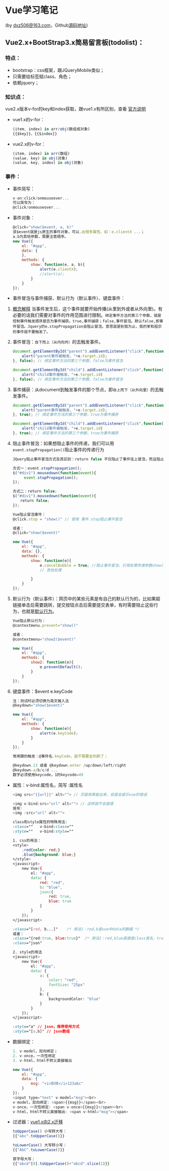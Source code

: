 # Vue学习笔记

(by <dxz506@163.com>，Github[源码地址](https://github.com/jimoguilai/vue-demo))

## Vue2.x+BootStrap3.x简易留言板(todolist)：

### 特点：

- bootstrap：css框架，跟JQueryMobile类似；
- 只需要给标签赋class、角色；
- 依赖jquery；

### 知识点：

vue2.x版本v-for的key和index获取，跟vue1.x有所区别，查看
[官方说明](https://cn.vuejs.org/v2/api/#v-for)

- vue1.x的v-for：
    ```javascript
    (item, index) in arr/obj(数组或对象)
    {{$key}}、{{$index}}
    ```

- vue2.x的v-for：
    ```js
    (item, index) in arr(数组)
    (value, key) in obj(对象)
    (value, key, index) in obj(对象)
    ```

### 事件：

- 事件简写：
    ```js
    v-on:click/onmouseover...
    可以简写为：
    @click/onmouseover...
    ```

- 事件对象：
    ```js
    @click="show($event, a, b)"
    该$event就是js原生的事件对象，可以.出很多属性，如：e.clientX ...；
    a,b为其他参数，需要注意顺序。
    new Vue({
        el: "#app",
        data: {
        },
        methods: {
            show: function(e, a, b){
                alert(e.clientX);
                //alert(a);
            }
        }
    });
    ```

- 事件冒泡与事件捕获、默认行为（默认事件）、键盘事件：

1. [概念解释](https://www.cnblogs.com/qq9694526/p/5653728.html) 当事件发生后，这个事件就要开始传播(从里到外或者从外向里)。有必要的话我们需要对事件的作用范围进行限制。`绑定事件方法的第三个参数，就是控制事件触发顺序是否为事件捕获。true,事件捕获；false,事件冒泡。默认false,即事件冒泡。Jquery的e.stopPropagation会阻止冒泡，意思就是到我为止，我的爹和祖宗的事件就不要触发了。`
2. 事件冒泡：`自下而上（从内向外）`的去触发事件。

    ```js
    document.getElementById("parent").addEventListener("click",function(e){
        alert("parent事件被触发，"+e.target.id);
    }, false); // 绑定事件方法的第三个参数，false为事件冒泡

    document.getElementById("child").addEventListener("click",function(e){
        alert("child事件被触发，"+e.target.id)
    }, false); // 绑定事件方法的第三个参数，false为事件冒泡
    ```
3. 事件捕获：从document到触发事件的那个节点，即`自上而下（从外向里）`的去触发事件。

    ```js
    document.getElementById("parent").addEventListener("click",function(e){
        alert("parent事件被触发，"+e.target.id);
    }, true); // 绑定事件方法的第三个参数，true为事件捕获

    document.getElementById("child").addEventListener("click",function(e){
        alert("child事件被触发，"+e.target.id)
    }, true); // 绑定事件方法的第三个参数，true为事件捕获
    ```
4. 阻止事件冒泡：如果想阻止事件的传递，我们可以用`event.stopPropagation()`阻止事件的传递行为
    ```js
    JQuery阻止事件冒泡方式及其区别：return false 不仅阻止了事件往上冒泡，而且阻止了事件本身。event.stopPropagation() 则只阻止事件往上冒泡，不阻止事件本身。

    方式一：event.stopPropagation();
    $("#div1").mousedown(function(event){
         event.stopPropagation();
    });

    方式二：return false;
    $("#div1").mousedown(function(event){
    　　return false;
    });
    ```
    ```js
    Vue阻止冒泡事件：
    @click.stop = "show()" // 使用 事件.stop阻止事件冒泡

    或者：
    @click="show($event)"

    new Vue({
        el: "#app",
        data: {},
        methods: {
            show: function(e){
                e.cancelBubble = true; //阻止事件冒泡，引用处需传递参数show($event)
                // 其他处理

            }
        }
    });
    ```
5. 默认行为（默认事件）：网页中的某些元素是有自己的默认行为的，比如果超链接单击后需要跳转，提交按钮点击后需要提交表单，有时需要阻止这些行为，也就是[默认行为](https://baike.baidu.com/item/%E4%BA%8B%E4%BB%B6%E5%86%92%E6%B3%A1/4211429?fr=aladdin)。
    ```js
    Vue阻止默认行为：
    @contextmenu.prevent="show()"

    或者：
    @contextmenu="show2($event)"

    new Vue({
        el: "#app",
        methods: {
            show2: function(e){
                e.preventDefault();
            }
        }
    });
    ```
6. 键盘事件：$event  e.keyCode
    ```js
    注：测试时必须切换为英文输入法
    @keydown="show($event)"

    new Vue({
        el: "#app",
        methods: {
            show: function(e){
                alert(e.keyCode);
            }
        }
    });

    常用键的触发：@事件名.keyCode，就不需要去判断了；

    @keydown.13 或者 @keydown.enter /up/down/left/right
    @keydown.a/b/c/d ...
    数字必须使用keycode，1的keycode=49
    ```

- 属性：v-bind:属性名，简写  :属性名
    ```js
    <img src="{{url}}" alt=""> // 页面效果能出来，但是会提示vue的错误

    <img v-bind:src="url" alt=""> // 这样就不会报错
    简写:
    <img :src="url" alt="">
    ```

    ```css
    class和style属性的特殊用法:
    :class=""   v-bind:class=""
    :style=""   v-bind:style=""

    1. css的用法：
    <style>
        .red{color: red;}
        .blue{background: blue;}
    </style>
    <javascript>
        new Vue({
            el: "#app",
            data: {
                red: "red",
                b: "blue",
                json:{
                    red: true,
                    blue: true
                }
            }
        });
    </javascript>

    :class="[red, b...]"    /* 用法1：red,b是vue中data的数据 */
    或者：
    :class="{red:true, blue:true}"  /* 用法2：red,blue直接是class类名，true-生效，false-不生效 */
    :class="json"

    2. style的用法
    <javascript>
        new Vue({
            el: "#app",
            data: {
                a: {
                    color: "red",
                    fontSize: "25px"
                },
                b: {
                    backgroundColor: "blue"
                }
            }
        });
    </javascript>

    :style="a" // json，推荐使用方式
    :style="[a,b]" // json数组
    ```

- 数据绑定：

    ```js
    1. v-model，双向绑定；
    2. v-once，一次性绑定
    3. v-html，html不转义直接输出

    new Vue({
        el: "#app",
        data: {
            msg: "<i>斜体</i>123abc"
        }
    });
    <input type="text" v-model="msg"><br>
    v-model，双向绑定: <span>{{msg}}</span><br>
    v-once，一次性绑定: <span v-once>{{msg}}</span><br>
    v-html，html不转义直接输出: <span v-html="msg"></span>
    ```

- 过滤器：[vue1.x向2.x迁移](https://cn.vuejs.org/v2/guide/migration.html#%E6%9B%BF%E6%8D%A2-uppercase-%E8%BF%87%E6%BB%A4%E5%99%A8)

    ```js
    toUpperCase() 小写转大写：
    {{"abc".toUpperCase()}}

    toLowerCase() 大写转小写：
    {{"AbC".toLowerCase()}}

    首字母大写：
    {{"abcd"[0].toUpperCase()+"abcd".slice(1)}}
    ```
